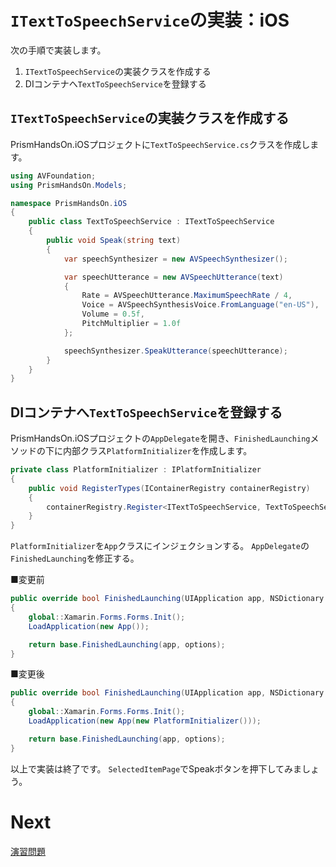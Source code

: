# `ITextToSpeechService`の実装：iOS  

次の手順で実装します。

1. `ITextToSpeechService`の実装クラスを作成する
2. DIコンテナへ`TextToSpeechService`を登録する

## `ITextToSpeechService`の実装クラスを作成する

PrismHandsOn.iOSプロジェクトに`TextToSpeechService.cs`クラスを作成します。

```cs
using AVFoundation;
using PrismHandsOn.Models;

namespace PrismHandsOn.iOS
{
    public class TextToSpeechService : ITextToSpeechService
    {
        public void Speak(string text)
        {
            var speechSynthesizer = new AVSpeechSynthesizer();

            var speechUtterance = new AVSpeechUtterance(text)
            {
                Rate = AVSpeechUtterance.MaximumSpeechRate / 4,
                Voice = AVSpeechSynthesisVoice.FromLanguage("en-US"),
                Volume = 0.5f,
                PitchMultiplier = 1.0f
            };

            speechSynthesizer.SpeakUtterance(speechUtterance);
        }
    }
}
```

## DIコンテナへ`TextToSpeechService`を登録する

PrismHandsOn.iOSプロジェクトの`AppDelegate`を開き、`FinishedLaunching`メソッドの下に内部クラス`PlatformInitializer`を作成します。

```cs
private class PlatformInitializer : IPlatformInitializer
{
    public void RegisterTypes(IContainerRegistry containerRegistry)
    {
        containerRegistry.Register<ITextToSpeechService, TextToSpeechService>();
    }
}
```

`PlatformInitializer`を`App`クラスにインジェクションする。
`AppDelegate`の`FinishedLaunching`を修正する。

■変更前

```cs
public override bool FinishedLaunching(UIApplication app, NSDictionary options)
{
    global::Xamarin.Forms.Forms.Init();
    LoadApplication(new App());

    return base.FinishedLaunching(app, options);
}
```

■変更後

```cs
public override bool FinishedLaunching(UIApplication app, NSDictionary options)
{
    global::Xamarin.Forms.Forms.Init();
    LoadApplication(new App(new PlatformInitializer()));

    return base.FinishedLaunching(app, options);
}
```

以上で実装は終了です。
`SelectedItemPage`でSpeakボタンを押下してみましょう。

# Next

[演習問題](90.演習問題.md)